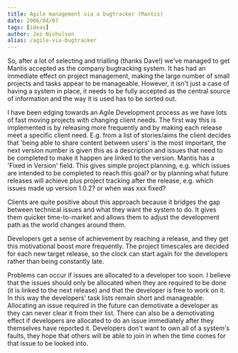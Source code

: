 ```yaml
---
title: Agile management via a bugtracker (Mantis)
date: 2006/04/07
tags: [ideas]
author: Jez Nicholson
alias: /agile-via-bugtracker
---
```

​​​​So, after a lot of selecting and trialling (thanks Dave!) we've managed to get Mantis accepted as the company bugtracking system. It has had an immediate effect on project management, making the large number of small projects and tasks appear to be manageable. However, it isn't just a case of having a system in place, it needs to be fully accepted as the central source of information and the way it is used has to be sorted out.

I have been edging towards an Agile Development process as we have lots of fast moving projects with changing client needs. The first way this is implemented is by releasing more frequently and by making each release meet a specific client need. E.g. from a list of stories/aims the client decides that 'being able to share content between users' is the most important, the next version number is given this as a description and issues that need to be completed to make it happen are linked to the version. Mantis has a 'Fixed in Version' field. This gives simple project planning, e.g. which issues are intended to be completed to reach this goal? or by planning what future releases will achieve plus project tracking after the release, e.g. which issues made up version 1.0.2? or when was xxx fixed?

Clients are quite positive about this approach because it bridges the gap between technical issues and what they want the system to do. It gives them quicker time-to-market and allows them to adjust the development path as the world changes around them.

Developers get a sense of achievement by reaching a release, and they get this motivational boost more frequently. The project timescales are decided for each new target release, so the clock can start again for the developers rather than being constantly late.

Problems can occur if issues are allocated to a developer too soon. I believe that the issues should only be allocated when they are required to be done (it is linked to the next release) and that the developer is free to work on it. In this way the developers' task lists remain short and manageable. Allocating an issue required in the future can demotivate a developer as they can never clear it from their list. There can also be a demotivating effect if developers are allocated to do an issue immediately after they themselves have reported it. Developers don't want to own all of a system's faults, they hope that others will be able to join in when the time comes for that issue to be looked into.
